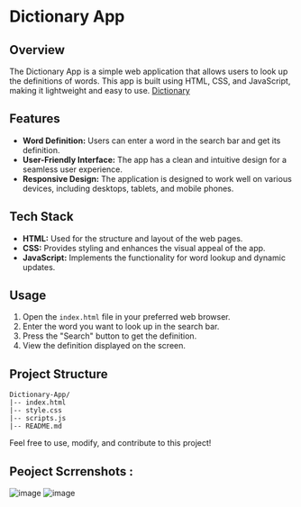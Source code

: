 # Dictionary App

## Overview

The Dictionary App is a simple web application that allows users to look up the definitions of words. This app is built using HTML, CSS, and JavaScript, making it lightweight and easy to use.
[Dictionary](https://Jagrati1213.github.io/Dictionary)

## Features

- **Word Definition:** Users can enter a word in the search bar and get its definition.
- **User-Friendly Interface:** The app has a clean and intuitive design for a seamless user experience.
- **Responsive Design:** The application is designed to work well on various devices, including desktops, tablets, and mobile phones.

## Tech Stack

- **HTML:** Used for the structure and layout of the web pages.
- **CSS:** Provides styling and enhances the visual appeal of the app.
- **JavaScript:** Implements the functionality for word lookup and dynamic updates.

## Usage

1. Open the `index.html` file in your preferred web browser.
2. Enter the word you want to look up in the search bar.
3. Press the "Search" button to get the definition.
4. View the definition displayed on the screen.

## Project Structure

```
Dictionary-App/
|-- index.html
|-- style.css
|-- scripts.js
|-- README.md
```

Feel free to use, modify, and contribute to this project!

## Peoject Scrrenshots :
![image](https://github.com/Jagrati1213/Dictionary/assets/85276293/b9f415d6-66fa-48b7-9804-6d1e77388f16)
![image](https://github.com/Jagrati1213/Dictionary/assets/85276293/aa43ed47-05cb-4464-96e8-c70562eb9805)
